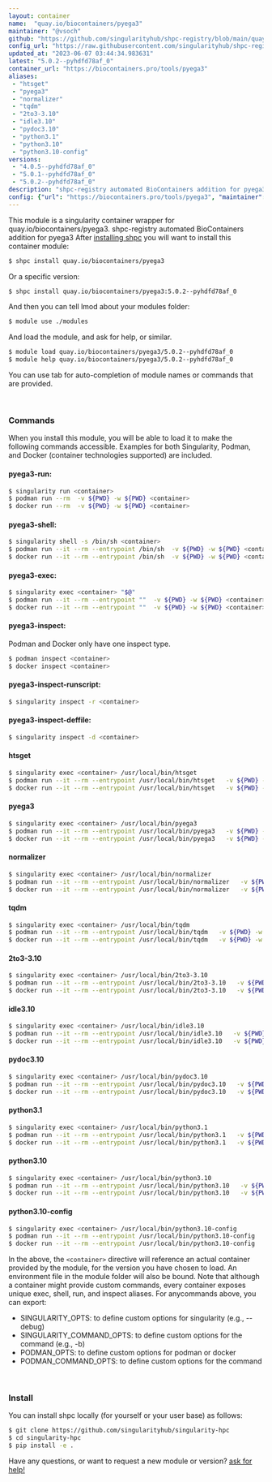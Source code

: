 ```yaml
---
layout: container
name:  "quay.io/biocontainers/pyega3"
maintainer: "@vsoch"
github: "https://github.com/singularityhub/shpc-registry/blob/main/quay.io/biocontainers/pyega3/container.yaml"
config_url: "https://raw.githubusercontent.com/singularityhub/shpc-registry/main/quay.io/biocontainers/pyega3/container.yaml"
updated_at: "2023-06-07 03:44:34.983631"
latest: "5.0.2--pyhdfd78af_0"
container_url: "https://biocontainers.pro/tools/pyega3"
aliases:
 - "htsget"
 - "pyega3"
 - "normalizer"
 - "tqdm"
 - "2to3-3.10"
 - "idle3.10"
 - "pydoc3.10"
 - "python3.1"
 - "python3.10"
 - "python3.10-config"
versions:
 - "4.0.5--pyhdfd78af_0"
 - "5.0.1--pyhdfd78af_0"
 - "5.0.2--pyhdfd78af_0"
description: "shpc-registry automated BioContainers addition for pyega3"
config: {"url": "https://biocontainers.pro/tools/pyega3", "maintainer": "@vsoch", "description": "shpc-registry automated BioContainers addition for pyega3", "latest": {"5.0.2--pyhdfd78af_0": "sha256:9859eeb31e18f1c74339ff94ba4f6d180a2faf3e23aff799b74cde9dcb9b5cd5"}, "tags": {"4.0.5--pyhdfd78af_0": "sha256:ae4158a2d4b50dcbc2ccc3a98b90b79838e8e01c3fa73ad404e98c6179553525", "5.0.1--pyhdfd78af_0": "sha256:2774e09c0c92107e60637d09d1bcc2ba63785c4096e4f0a9278f49c0d16c43bf", "5.0.2--pyhdfd78af_0": "sha256:9859eeb31e18f1c74339ff94ba4f6d180a2faf3e23aff799b74cde9dcb9b5cd5"}, "docker": "quay.io/biocontainers/pyega3", "aliases": {"htsget": "/usr/local/bin/htsget", "pyega3": "/usr/local/bin/pyega3", "normalizer": "/usr/local/bin/normalizer", "tqdm": "/usr/local/bin/tqdm", "2to3-3.10": "/usr/local/bin/2to3-3.10", "idle3.10": "/usr/local/bin/idle3.10", "pydoc3.10": "/usr/local/bin/pydoc3.10", "python3.1": "/usr/local/bin/python3.1", "python3.10": "/usr/local/bin/python3.10", "python3.10-config": "/usr/local/bin/python3.10-config"}}
---
```


This module is a singularity container wrapper for quay.io/biocontainers/pyega3.
shpc-registry automated BioContainers addition for pyega3
After [installing shpc](#install) you will want to install this container module:


```bash
$ shpc install quay.io/biocontainers/pyega3
```

Or a specific version:

```bash
$ shpc install quay.io/biocontainers/pyega3:5.0.2--pyhdfd78af_0
```

And then you can tell lmod about your modules folder:

```bash
$ module use ./modules
```

And load the module, and ask for help, or similar.

```bash
$ module load quay.io/biocontainers/pyega3/5.0.2--pyhdfd78af_0
$ module help quay.io/biocontainers/pyega3/5.0.2--pyhdfd78af_0
```

You can use tab for auto-completion of module names or commands that are provided.

<br>

### Commands

When you install this module, you will be able to load it to make the following commands accessible.
Examples for both Singularity, Podman, and Docker (container technologies supported) are included.

#### pyega3-run:

```bash
$ singularity run <container>
$ podman run --rm  -v ${PWD} -w ${PWD} <container>
$ docker run --rm  -v ${PWD} -w ${PWD} <container>
```

#### pyega3-shell:

```bash
$ singularity shell -s /bin/sh <container>
$ podman run --it --rm --entrypoint /bin/sh  -v ${PWD} -w ${PWD} <container>
$ docker run --it --rm --entrypoint /bin/sh  -v ${PWD} -w ${PWD} <container>
```

#### pyega3-exec:

```bash
$ singularity exec <container> "$@"
$ podman run --it --rm --entrypoint ""  -v ${PWD} -w ${PWD} <container> "$@"
$ docker run --it --rm --entrypoint ""  -v ${PWD} -w ${PWD} <container> "$@"
```

#### pyega3-inspect:

Podman and Docker only have one inspect type.

```bash
$ podman inspect <container>
$ docker inspect <container>
```

#### pyega3-inspect-runscript:

```bash
$ singularity inspect -r <container>
```

#### pyega3-inspect-deffile:

```bash
$ singularity inspect -d <container>
```


#### htsget

```bash
$ singularity exec <container> /usr/local/bin/htsget
$ podman run --it --rm --entrypoint /usr/local/bin/htsget   -v ${PWD} -w ${PWD} <container> -c " $@"
$ docker run --it --rm --entrypoint /usr/local/bin/htsget   -v ${PWD} -w ${PWD} <container> -c " $@"
```


#### pyega3

```bash
$ singularity exec <container> /usr/local/bin/pyega3
$ podman run --it --rm --entrypoint /usr/local/bin/pyega3   -v ${PWD} -w ${PWD} <container> -c " $@"
$ docker run --it --rm --entrypoint /usr/local/bin/pyega3   -v ${PWD} -w ${PWD} <container> -c " $@"
```


#### normalizer

```bash
$ singularity exec <container> /usr/local/bin/normalizer
$ podman run --it --rm --entrypoint /usr/local/bin/normalizer   -v ${PWD} -w ${PWD} <container> -c " $@"
$ docker run --it --rm --entrypoint /usr/local/bin/normalizer   -v ${PWD} -w ${PWD} <container> -c " $@"
```


#### tqdm

```bash
$ singularity exec <container> /usr/local/bin/tqdm
$ podman run --it --rm --entrypoint /usr/local/bin/tqdm   -v ${PWD} -w ${PWD} <container> -c " $@"
$ docker run --it --rm --entrypoint /usr/local/bin/tqdm   -v ${PWD} -w ${PWD} <container> -c " $@"
```


#### 2to3-3.10

```bash
$ singularity exec <container> /usr/local/bin/2to3-3.10
$ podman run --it --rm --entrypoint /usr/local/bin/2to3-3.10   -v ${PWD} -w ${PWD} <container> -c " $@"
$ docker run --it --rm --entrypoint /usr/local/bin/2to3-3.10   -v ${PWD} -w ${PWD} <container> -c " $@"
```


#### idle3.10

```bash
$ singularity exec <container> /usr/local/bin/idle3.10
$ podman run --it --rm --entrypoint /usr/local/bin/idle3.10   -v ${PWD} -w ${PWD} <container> -c " $@"
$ docker run --it --rm --entrypoint /usr/local/bin/idle3.10   -v ${PWD} -w ${PWD} <container> -c " $@"
```


#### pydoc3.10

```bash
$ singularity exec <container> /usr/local/bin/pydoc3.10
$ podman run --it --rm --entrypoint /usr/local/bin/pydoc3.10   -v ${PWD} -w ${PWD} <container> -c " $@"
$ docker run --it --rm --entrypoint /usr/local/bin/pydoc3.10   -v ${PWD} -w ${PWD} <container> -c " $@"
```


#### python3.1

```bash
$ singularity exec <container> /usr/local/bin/python3.1
$ podman run --it --rm --entrypoint /usr/local/bin/python3.1   -v ${PWD} -w ${PWD} <container> -c " $@"
$ docker run --it --rm --entrypoint /usr/local/bin/python3.1   -v ${PWD} -w ${PWD} <container> -c " $@"
```


#### python3.10

```bash
$ singularity exec <container> /usr/local/bin/python3.10
$ podman run --it --rm --entrypoint /usr/local/bin/python3.10   -v ${PWD} -w ${PWD} <container> -c " $@"
$ docker run --it --rm --entrypoint /usr/local/bin/python3.10   -v ${PWD} -w ${PWD} <container> -c " $@"
```


#### python3.10-config

```bash
$ singularity exec <container> /usr/local/bin/python3.10-config
$ podman run --it --rm --entrypoint /usr/local/bin/python3.10-config   -v ${PWD} -w ${PWD} <container> -c " $@"
$ docker run --it --rm --entrypoint /usr/local/bin/python3.10-config   -v ${PWD} -w ${PWD} <container> -c " $@"
```



In the above, the `<container>` directive will reference an actual container provided
by the module, for the version you have chosen to load. An environment file in the
module folder will also be bound. Note that although a container
might provide custom commands, every container exposes unique exec, shell, run, and
inspect aliases. For anycommands above, you can export:

 - SINGULARITY_OPTS: to define custom options for singularity (e.g., --debug)
 - SINGULARITY_COMMAND_OPTS: to define custom options for the command (e.g., -b)
 - PODMAN_OPTS: to define custom options for podman or docker
 - PODMAN_COMMAND_OPTS: to define custom options for the command

<br>

### Install

You can install shpc locally (for yourself or your user base) as follows:

```bash
$ git clone https://github.com/singularityhub/singularity-hpc
$ cd singularity-hpc
$ pip install -e .
```

Have any questions, or want to request a new module or version? [ask for help!](https://github.com/singularityhub/singularity-hpc/issues)